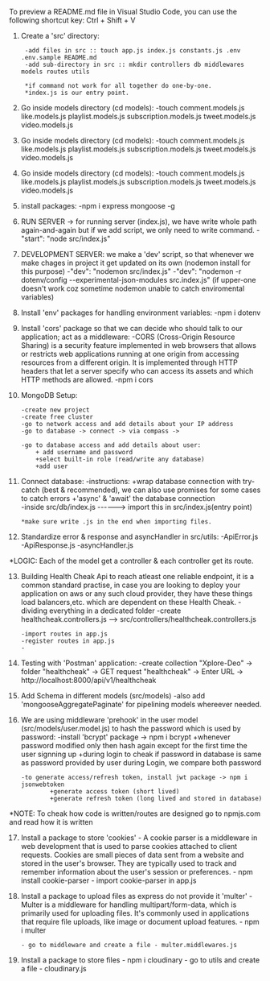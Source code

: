 
To preview a README.md file in Visual Studio Code, you can use the following shortcut key: Ctrl + Shift + V

1. Create a 'src' directory:

        -add files in src :: touch app.js index.js constants.js .env .env.sample README.md     
        -add sub-directory in src :: mkdir controllers db middlewares models routes utils

        *if command not work for all together do one-by-one.
        *index.js is our entry point.


2. Go inside models directory (cd models):
        -touch comment.models.js like.models.js playlist.models.js subscription.models.js  tweet.models.js video.models.js

3. Go inside models directory (cd models):
        -touch comment.models.js like.models.js playlist.models.js subscription.models.js  tweet.models.js video.models.js

4. Go inside models directory (cd models):
        -touch comment.models.js like.models.js playlist.models.js subscription.models.js  tweet.models.js video.models.js

5. install packages:
        -npm i express mongoose -g

6. RUN SERVER -> for running server (index.js), we have write whole path again-and-again but if we add script, we only need to write command.
        -"start": "node src/index.js"

7. DEVELOPMENT SERVER: we make a 'dev' script, so that whenever we make chages in project it get updated on its own (nodemon install for this purpose)
        -"dev": "nodemon src/index.js"
        -"dev": "nodemon -r dotenv/config --experimental-json-modules src.index.js"  (if upper-one doesn't work coz sometime nodemon unable to catch enviromental variables)

8. Install 'env' packages for handling environment variables:
        -npm i dotenv

9. Install 'cors' package so that we can decide who should talk to our application; act as a middleware:
        -CORS (Cross-Origin Resource Sharing) is a security feature implemented in web browsers that allows or restricts web applications running at one origin from accessing resources from a different origin. It is implemented through HTTP headers that let a server specify who can access its assets and which HTTP methods are allowed.
        -npm i cors

10. MongoDB Setup:

        -create new project
        -create free cluster
        -go to network access and add details about your IP address
        -go to database -> connect -> via compass ->

        -go to database access and add details about user:
            + add username and password
            +select built-in role (read/write any database)
            +add user


11. Connect database:
        -instructions:
            +wrap database connection with try-catch (best & recommended), we can also use promises for some cases to catch errors
            +'async' & 'await' the database connection      
        -inside src/db/index.js ------> import this in src/index.js(entry point) 

        *make sure write .js in the end when importing files.

12. Standardize error & response and asyncHandler in src/utils:
        -ApiError.js
        -ApiResponse.js
        -asyncHandler.js

*LOGIC: Each of the model get a controller & each controller get its route.

13. Building Health Cheak Api to reach atleast one reliable endpoint, it is a common standard practise, in case you are looking to deploy your application on aws or any such cloud provider, they have these things load balancers,etc. which are dependent on these Health Cheak.
        -dividing everything in a dedicated folder
        -create healthcheak.controllers.js      -->      src/controllers/healthcheak.controllers.js

        -import routes in app.js
        -register routes in app.js
        -

14. Testing with 'Postman' application:
                -create collection "Xplore-Deo" 
                        -> folder "healthcheak" -> GET request "healthcheak" -> Enter URL -> http://localhost:8000/api/v1/healthcheak

15. Add Schema in different models (src/models)
        -also add 'mongooseAggregatePaginate' for pipelining models whereever needed.

16. We are using middleware 'prehook' in the user model (src/models/user.model.js) to hash the password which is used by password:
        -install 'bcrypt' package -> npm i bcrypt
                +whenever password modified only then hash again except for the first time the user signning up
                +during login to cheak if password in database is same as password provided by user during Login, we compare both password

        -to generate access/refresh token, install jwt package -> npm i jsonwebtoken
                +generate access token (short lived)
                +generate refresh token (long lived and stored in database)

*NOTE: To cheak how code is written/routes are designed go to npmjs.com and read how it is written

17. Install a package to store 'cookies'
        - A cookie parser is a middleware in web development that is used to parse cookies attached to client requests. Cookies are small pieces of data sent from a website and stored in the user's browser. They are typically used to track and remember information about the user's session or preferences.
        - npm install cookie-parser
        - import cookie-parser in app.js

18. Install a package to upload files as express do not provide it 'multer'
        - Multer is a middleware for handling multipart/form-data, which is primarily used for uploading files. It's commonly used in applications that require file uploads, like image or document upload features.
        - npm i multer

        - go to middleware and create a file - multer.middlewares.js

19. Install a package to store files
        - npm i cloudinary
        - go to utils and create a file - cloudinary.js
